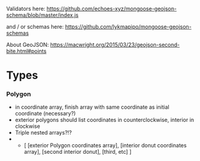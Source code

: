 Validators here: https://github.com/echoes-xyz/mongoose-geojson-schema/blob/master/index.js

and / or schemas here: https://github.com/lykmapipo/mongoose-geojson-schemas

About GeoJSON: https://macwright.org/2015/03/23/geojson-second-bite.html#points

# Types

### Polygon

- in coordinate array, finish array with same coordinate as initial coordinate (necessary?)
- exterior polygons should list coordinates in counterclockwise, interior in clockwise
- Triple nested arrays?!?
- - [ [exterior Polygon coordinates array], [interior donut coordinates array], [second interior donut], [third, etc] ]
